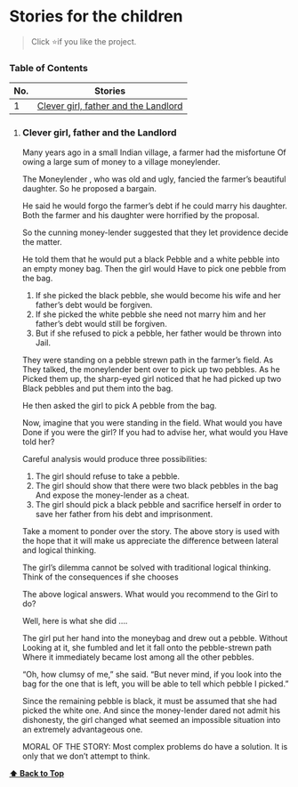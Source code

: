# Stories for the children

> Click :star:if you like the project.

### Table of Contents

| No. | Stories |
|---- | ---------
|1 | [Clever girl, father and the Landlord](#clever-girl-father-and-the-landlord)|

1. ### Clever girl, father and the Landlord

    Many years ago in a small Indian village, a farmer had the misfortune Of owing a large sum of money to a village moneylender.

    The Moneylender , who was old and ugly, fancied the farmer’s beautiful daughter. So he proposed a bargain.

    He said he would forgo the farmer’s debt if he could marry his daughter. Both the farmer and his daughter were horrified by the proposal.

    So the cunning money-lender suggested that they let providence decide the matter.

    He told them that he would put a black Pebble and a white pebble into an empty money bag. Then the girl would Have to pick one pebble from the bag.

    1) If she picked the black pebble, she would become his wife and her father’s debt would be forgiven.
    2) If she picked the white pebble she need not marry him and her father’s debt would still be forgiven.
    3) But if she refused to pick a pebble, her father would be thrown into Jail.

    They were standing on a pebble strewn path in the farmer’s field. As They talked, the moneylender bent over to pick up two pebbles. As he Picked them up, the sharp-eyed girl noticed that he had picked up two Black pebbles and put them into the bag.

    He then asked the girl to pick A pebble from the bag.

    Now, imagine that you were standing in the field. What would you have Done if you were the girl? If you had to advise her, what would you Have told her?

    Careful analysis would produce three possibilities:

    1. The girl should refuse to take a pebble. 
    2. The girl should show that there were two black pebbles in the bag And expose the money-lender as a cheat.
    3. The girl should pick a black pebble and sacrifice herself in order to save her father from his debt and imprisonment.

    Take a moment to ponder over the story. The above story is used with the hope that it will make us appreciate the difference between lateral and logical thinking.

    The girl’s dilemma cannot be solved with traditional logical thinking. Think of the consequences if she chooses

    The above logical answers. What would you recommend to the Girl to do?

    Well, here is what she did ….

    The girl put her hand into the moneybag and drew out a pebble. Without Looking at it, she fumbled and let it fall onto the pebble-strewn path Where it immediately became lost among all the other pebbles.

    “Oh, how clumsy of me,” she said. “But never mind, if you look into the bag for the one that is left, you will be able to tell which pebble I picked.”

    Since the remaining pebble is black, it must be assumed that she had picked the white one. And since the money-lender dared not admit his dishonesty, the girl changed what seemed an impossible situation into an extremely advantageous one.

    MORAL OF THE STORY:
    Most complex problems do have a solution. It is only that we don’t attempt to think.

  **[⬆ Back to Top](#table-of-contents)**



